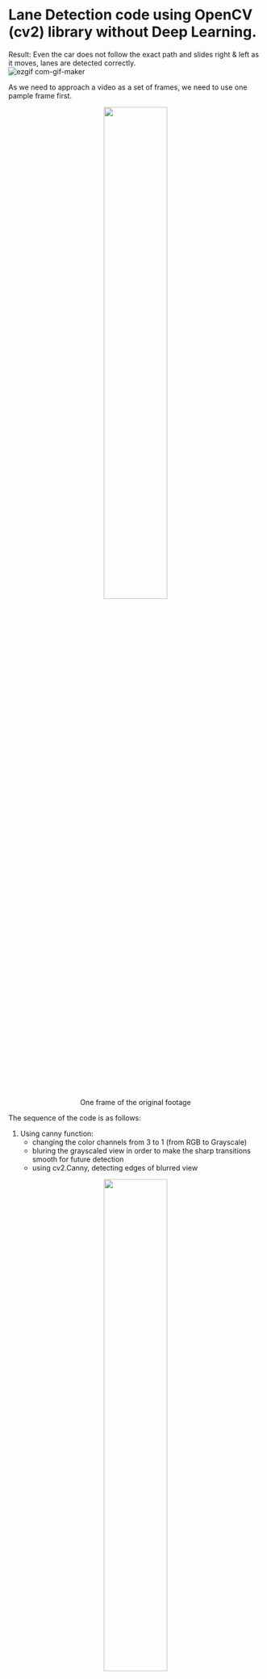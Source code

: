 # Lane Detection code using OpenCV (cv2) library without Deep Learning.

Result:
Even the car does not follow the exact path and slides right & left as it moves, lanes are detected correctly.
<br>
![ezgif com-gif-maker](https://user-images.githubusercontent.com/64093617/111854899-150d0400-8922-11eb-8659-2a06b643df64.gif)



As we need to approach a video as a set of frames, we need to use one pample frame first. 
<div align="center"> 
<img src="https://user-images.githubusercontent.com/64093617/111854283-a8443a80-891e-11eb-894c-0e9865a88f4c.png" width=50% height=50% >
    <p> One frame of the original footage </p>
</div>


The sequence of the code is as follows:
1. Using canny function:
    - changing the color channels from 3 to 1 (from RGB to Grayscale)
    - bluring the grayscaled view in order to make the sharp transitions smooth for future detection
    - using cv2.Canny, detecting edges of blurred view

<div align="center"> 
<img src="https://user-images.githubusercontent.com/64093617/111852610-e722c200-8917-11eb-85ad-f2e2287ce902.png" width=50% height=50% >
    <p> Output of Canny </p>
</div>


2. Defining region of interest
    - defining the triangle which the future lines probably will fit inside
    - applying the image into a black mask with same dimension of our view
    - filling the black mask with white colored triangle
    - combining our image and the mask
    - by applying the output of canny to this function we will get the cropped image of edge detected view

<div align="center"> 
<img src="https://user-images.githubusercontent.com/64093617/111854457-afb81380-891f-11eb-91a1-45f3a379931d.png" width=50% height=50% >
    <p> Region of interest - Cropped image of edge-detected view </p>
</div>

3. Displaying lines
   - by applying cv2.HoughLinesP function, getting the lines of the cropped image.
   - understanding Hough Space and its function in cv2 will help you define the arguments accordingly.

4. Average slope intercept
   - averaging all the candidate lines (both for the left and right side separately) in order to get one final line for each side
   
6. Defining coordinates
    - lines will be shown from the bottom until to the point indicated in this part of the code

============

If you want to try the code with the same video, upload it and change the path of the video accordingly.

If you want to try the code with your own video, you need to change the lines indicating triangle (52-54) and y1, y2 (9-10) to show the yellow line up to that coordinate.

Useful link for more explicit explainations:
https://www.youtube.com/watch?v=eLTLtUVuuy4
